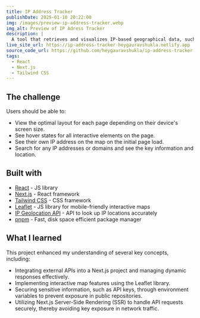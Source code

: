 ```yaml
---
title: IP Address Tracker
publishDate: 2025-01-10 20:22:00
img: /images/preview-ip-address-tracker.webp
img_alt: Preview of IP Adress Tracker
description: |
  A tool that retrieves and visualizes IP-based geographical data, such as city, country, and ISP, presented through an interactive map.
live_site_url: https://ip-address-tracker-heygauravshukla.netlify.app
source_code_url: https://github.com/heygauravshukla/ip-address-tracker
tags:
  - React
  - Next.js
  - Tailwind CSS
---
```


## The challenge

Users should be able to:

- View the optimal layout for each page depending on their device's screen size.
- See hover states for all interactive elements on the page.
- See their own IP address on the map on the initial page load.
- Search for any IP addresses or domains and see the key information and location.

## Built with

- [React](https://reactjs.org/) - JS library
- [Next.js](https://nextjs.org/) - React framework
- [Tailwind CSS](https://tailwindcss.com/) - CSS framework
- [Leaflet](https://leafletjs.com/) - JS library for mobile-friendly interactive maps
- [IP Geolocation API](https://geo.ipify.org/) - API to look up IP locations accurately
- [pnpm](https://pnpm.io/) - Fast, disk space efficient package manager

## What I learned

This project enhanced my understanding of several key concepts, including:

- Integrating external APIs into a Next.js project and managing dynamic responses effectively.
- Implementing interactive map features using the Leaflet library.
- Securing sensitive information, such as API keys, through environment variables to prevent exposure in public repositories.
- Utilizing Next.js Server-Side Rendering (SSR) to handle API requests securely, thereby avoiding key exposure in network traffic.
